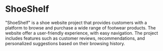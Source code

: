 # ShoeShelf
"ShoeShelf" is a shoe website project that provides customers with a platform to browse and purchase a wide range of footwear products. The website offer a user-friendly experience, with easy navigation. The project includes features such as customer reviews, recommendations, and personalized suggestions based on their browsing history.
